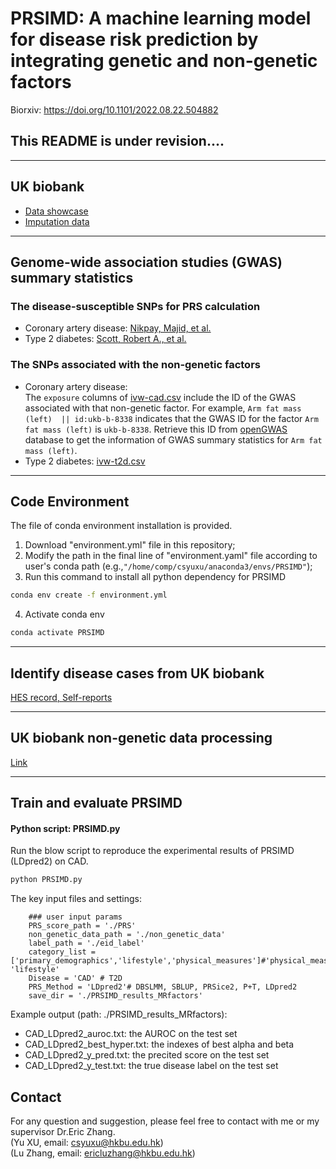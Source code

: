 # PRSIMD: A machine learning model for disease risk prediction by integrating genetic and non-genetic factors
Biorxiv: https://doi.org/10.1101/2022.08.22.504882

## This README is under revision....

**************

## UK biobank
+ [Data showcase](https://biobank.ndph.ox.ac.uk/showcase/)
+ [Imputation data](https://biobank.ndph.ox.ac.uk/ukb/ukb/docs/ukbgene_instruct.html)
**************

## Genome-wide association studies (GWAS) summary statistics
### The disease-susceptible SNPs for PRS calculation
+ Coronary artery disease: [Nikpay, Majid, et al.](https://www.ebi.ac.uk/gwas/studies/GCST003116)
+ Type 2 diabetes: [Scott, Robert A., et al.](http://diagram-consortium.org/downloads.html)

### The SNPs associated with the non-genetic factors
+ Coronary artery disease:  
The `exposure` columns of [ivw-cad.csv](https://github.com/yuxu-1/PRSIMD/blob/master/mr/cad/ivw-cad.csv) include the ID of the GWAS associated with that non-genetic factor. 
For example, `Arm fat mass (left)  || id:ukb-b-8338` indicates that the GWAS ID for the factor `Arm fat mass (left)` is `ukb-b-8338`. Retrieve this ID from [openGWAS](https://gwas.mrcieu.ac.uk/) database to get the information of GWAS summary statistics for `Arm fat mass (left)`.  
+ Type 2 diabetes: 
[ivw-t2d.csv](https://github.com/yuxu-1/PRSIMD/blob/master/mr/t2d/ivw-t2d.csv)

**************

## Code Environment
The file of conda environment installation is provided.
1. Download "environment.yml" file in this repository;
2. Modify the path in the final line of "environment.yaml" file according to user's conda path (e.g.,`"/home/comp/csyuxu/anaconda3/envs/PRSIMD"`);
3. Run this command to install all python dependency for PRSIMD
``` bash
conda env create -f environment.yml
```  
4. Activate conda env
``` bash
conda activate PRSIMD
```  
**************
## Identify disease cases from UK biobank 
[HES record, Self-reports](https://github.com/yuxu-1/PRSIMD/tree/master/case_identification)

**************
## UK biobank non-genetic data processing
[Link](./non_genetic_data)

**************

## Train and evaluate PRSIMD
#### Python script: PRSIMD.py
Run the blow script to reproduce the experimental results of PRSIMD (LDpred2) on CAD.
``` bash
python PRSIMD.py  
```

The key input files and settings:
```
    ### user input params
    PRS_score_path = './PRS'
    non_genetic_data_path = './non_genetic_data'
    label_path = './eid_label'
    category_list =['primary_demographics','lifestyle','physical_measures']#'physical_measures' 'lifestyle'
    Disease = 'CAD' # T2D
    PRS_Method = 'LDpred2'# DBSLMM, SBLUP, PRSice2, P+T, LDpred2
    save_dir = './PRSIMD_results_MRfactors'

```

Example output (path: ./PRSIMD_results_MRfactors):
+ CAD_LDpred2_auroc.txt: the AUROC on the test set
+ CAD_LDpred2_best_hyper.txt: the indexes of best alpha and beta 
+ CAD_LDpred2_y_pred.txt: the precited score on the test set
+ CAD_LDpred2_y_test.txt: the true disease label on the test set



## Contact  
For any question and suggestion, please feel free to contact with me or my supervisor Dr.Eric Zhang.  
(Yu XU, email: csyuxu@hkbu.edu.hk)  
(Lu Zhang, email: ericluzhang@hkbu.edu.hk) 
